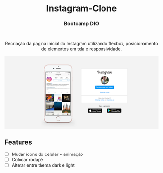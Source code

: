 <h1 align="center"> Instagram-Clone </h1> 

<h3 align="center"> Bootcamp DIO </h3> <br>

<p align="center"> Recriação da pagina inicial do Instagram utilizando flexbox, posicionamento de elementos em tela e responsividade. <p>

![Screenshot](picture-app.png)
  
<h2>Features</h2>

- [ ] Mudar ícone do celular + animação
- [ ] Colocar rodapé
- [ ] Alterar entre thema dark e light
